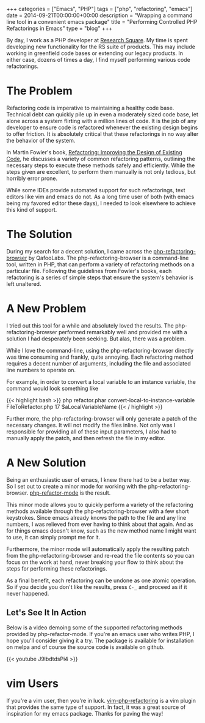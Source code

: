+++
categories = ["Emacs", "PHP"]
tags = ["php", "refactoring", "emacs"]
date = 2014-09-21T00:00:00+00:00
description = "Wrapping a command line tool in a convenient emacs package"
title = "Performing Controlled PHP Refactorings in Emacs"
type = "blog"
+++

By day, I work as a PHP developer at
[Research Square](http://researchsquare.com).  My time is spent developing new
functionality for the RS suite of products.  This may include working in
greenfield code bases or extending our legacy products.  In either case, dozens
of times a day, I find myself performing various code refactorings.<!--more-->

# The Problem

Refactoring code is imperative to maintaining a healthy code base.  Technical
debt can quickly pile up in even a moderately sized code base, let alone across
a system flirting with a million lines of code.  It is the job of any developer
to ensure code is refactored whenever the existing design begins to offer
friction.  It is absolutely critical that these refactorings in no way alter
the behavior of the system.

In Martin Fowler's book,
[Refactoring: Improving the Design of Existing Code](http://martinfowler.com/books/refactoring.html),
he discusses a variety of common refactoring patterns, outlining the necessary
steps to execute these methods safely and efficiently.  While the steps given
are excellent, to perform them manually is not only tedious, but horribly error
prone.

While some IDEs provide automated support for such refactorings, text editors
like vim and emacs do not.  As a long time user of both (with emacs being my
favored editor these days), I needed to look elsewhere to achieve this kind of
support.

# The Solution

During my search for a decent solution, I came across the
[php-refactoring-browser](https://github.com/QafooLabs/php-refactoring-browser)
by QafooLabs.  The php-refactoring-browser is a command-line tool, written in
PHP, that can perform a variety of refactoring methods on a particular file.
Following the guidelines from Fowler's books, each refactoring is a series of
simple steps that ensure the system's behavior is left unaltered.

# A New Problem

I tried out this tool for a while and absolutely loved the results.  The
php-refactoring-browser performed remarkably well and provided me with a
solution I had desperately been seeking.  But alas, there was a problem.

While I love the command-line, using the php-refactoring-browser
directly was time consuming and frankly, quite annoying.  Each refactoring
method requires a decent number of arguments, including the file and associated
line numbers to operate on.

For example, in order to convert a local variable to an instance variable, the
command would look something like

{{< highlight bash >}}
php refactor.phar convert-local-to-instance-variable FileToRefactor.php 17 $aLocalVariableName
{{< / highlight >}}

Further more, the php-refactoring-browser will only generate a patch of the
necessary changes.  It will not modify the files inline.  Not only was I
responsible for providing all of these input parameters, I also had to manually
apply the patch, and then refresh the file in my editor.

# A New Solution

Being an enthusiastic user of emacs, I knew there had to be a better way.  So I
set out to create a minor mode for working with the php-refactoring-browser.
[php-refactor-mode](https://github.com/keelerm84/php-refactor-mode.el) is the
result.

This minor mode allows you to quickly perform a variety of the refactoring
methods available through the php-refactoring-browser with a few short
keystrokes.  Since emacs already knows the path to the file and any line
numbers, I was relieved from ever having to think about that again.  And as for
things emacs doesn't know, such as the new method name I might want to use, it
can simply prompt me for it.

Furthermore, the minor mode will automatically apply the resulting patch from
the php-refactoring-browser and re-read the file contents so you can focus on
the work at hand, never breaking your flow to think about the steps for
performing these refactorings.

As a final benefit, each refactoring can be undone as one atomic operation.  So
if you decide you don't like the results, press `C-_` and proceed as if it never
happened.

## Let's See It In Action

Below is a video demoing some of the supported refactoring methods provided by
php-refactor-mode.  If you're an emacs user who writes PHP, I hope you'll
consider giving it a try.  The package is available for installation on melpa
and of course the source code is available on github.

{{< youtube J9lbdtdsPi4 >}}

# vim Users

If you're a vim user, then you're in luck.
[vim-php-refactoring](https://github.com/vim-php/vim-php-refactoring) is a vim
plugin that provides the same type of support.  In fact, it was a great source
of inspiration for my emacs package.  Thanks for paving the way!


